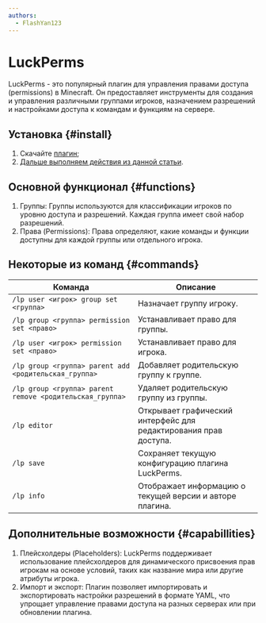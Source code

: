 ```yaml
---
authors:
  - FlashYan123
---
```


# LuckPerms

LuckPerms - это популярный плагин для управления правами доступа (permissions) в Minecraft. Он предоставляет инструменты для создания и управления различными группами игроков, назначением разрешений и настройками доступа к командам и функциям на сервере.

## Установка {#install}

1. Скачайте [плагин](https://luckperms.net/download);
2. [Дальше выполняем действия из данной статьи](/minecraft/installplugins).

## Основной функционал {#functions}

1. Группы: Группы используются для классификации игроков по уровню доступа и разрешений. Каждая группа имеет свой набор разрешений.
2. Права (Permissions): Права определяют, какие команды и функции доступны для каждой группы или отдельного игрока.

## Некоторые из команд {#commands}

| Команда                                                  | Описание                                                         |
| -------------------------------------------------------- | ---------------------------------------------------------------- |
| `/lp user <игрок> group set <группа>`                    | Назначает группу игроку.                                         |
| `/lp group <группа> permission set <право>`              | Устанавливает право для группы.                                  |
| `/lp user <игрок> permission set <право>`                | Устанавливает право для игрока.                                  |
| `/lp group <группа> parent add <родительская_группа>`    | Добавляет родительскую группу к группе.                          |
| `/lp group <группа> parent remove <родительская_группа>` | Удаляет родительскую группу из группы.                           |
| `/lp editor`                                             | Открывает графический интерфейс для редактирования прав доступа. |
| `/lp save`                                               | Сохраняет текущую конфигурацию плагина LuckPerms.                |
| `/lp info`                                               | Отображает информацию о текущей версии и авторе плагина.         |

## Дополнительные возможности {#capabillities}

1. Плейсхолдеры (Placeholders): LuckPerms поддерживает использование плейсхолдеров для динамического присвоения прав игрокам на основе условий, таких как название мира или другие атрибуты игрока.
2. Импорт и экспорт: Плагин позволяет импортировать и экспортировать настройки разрешений в формате YAML, что упрощает управление правами доступа на разных серверах или при обновлении плагина.
